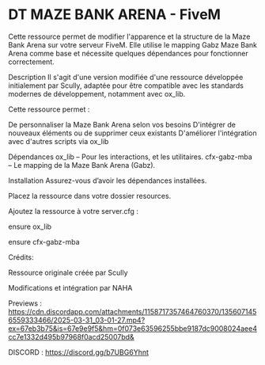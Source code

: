 # DT MAZE BANK ARENA - FiveM


Cette ressource permet de modifier l'apparence et la structure de la Maze Bank Arena sur votre serveur FiveM. Elle utilise le mapping Gabz Maze Bank Arena comme base et nécessite quelques dépendances pour fonctionner correctement.

Description
Il s'agit d'une version modifiée d'une ressource développée initialement par Scully, adaptée pour être compatible avec les standards modernes de développement, notamment avec ox_lib.

Cette ressource permet :

De personnaliser la Maze Bank Arena selon vos besoins
D'intégrer de nouveaux éléments ou de supprimer ceux existants
D'améliorer l'intégration avec d'autres scripts via ox_lib

Dépendances
ox_lib – Pour les interactions, et les utilitaires.
cfx-gabz-mba – Le mapping de la Maze Bank Arena (Gabz).

Installation
Assurez-vous d’avoir les dépendances installées.

Placez la ressource dans votre dossier resources.

Ajoutez la ressource à votre server.cfg :

ensure ox_lib

ensure cfx-gabz-mba


Crédits:

Ressource originale créée par Scully

Modifications et intégration par NAHA

Previews : 
https://cdn.discordapp.com/attachments/1158717357464760370/1356071456559333466/2025-03-31_03-01-27.mp4?ex=67eb3b75&is=67e9e9f5&hm=0f073e63596255bbe9187dc9008024aee4cc7e1332d495b97968f0acd25007bd&

DISCORD : https://discord.gg/b7UBG6Yhnt

